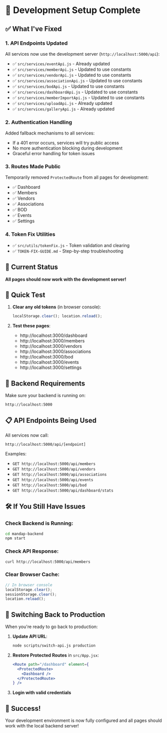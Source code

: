 # 🚀 Development Setup Complete

## ✅ What I've Fixed

### 1. **API Endpoints Updated**
All services now use the development server (`http://localhost:5000/api`):

- ✅ `src/services/eventApi.js` - Already updated
- ✅ `src/services/memberApi.js` - Updated to use constants
- ✅ `src/services/vendorApi.js` - Updated to use constants  
- ✅ `src/services/associationApi.js` - Updated to use constants
- ✅ `src/services/bodApi.js` - Updated to use constants
- ✅ `src/services/dashboardApi.js` - Updated to use constants
- ✅ `src/services/memberImportApi.js` - Updated to use constants
- ✅ `src/services/uploadApi.js` - Already updated
- ✅ `src/services/galleryApi.js` - Already updated

### 2. **Authentication Handling**
Added fallback mechanisms to all services:
- If a 401 error occurs, services will try public access
- No more authentication blocking during development
- Graceful error handling for token issues

### 3. **Routes Made Public**
Temporarily removed `ProtectedRoute` from all pages for development:
- ✅ Dashboard
- ✅ Members  
- ✅ Vendors
- ✅ Associations
- ✅ BOD
- ✅ Events
- ✅ Settings

### 4. **Token Fix Utilities**
- ✅ `src/utils/tokenFix.js` - Token validation and clearing
- ✅ `TOKEN-FIX-GUIDE.md` - Step-by-step troubleshooting

## 🎯 Current Status

**All pages should now work with the development server!**

## 🚀 Quick Test

1. **Clear any old tokens** (in browser console):
   ```javascript
   localStorage.clear(); location.reload();
   ```

2. **Test these pages**:
   - http://localhost:3000/dashboard
   - http://localhost:3000/members
   - http://localhost:3000/vendors
   - http://localhost:3000/associations
   - http://localhost:3000/bod
   - http://localhost:3000/events
   - http://localhost:3000/settings

## 🔧 Backend Requirements

Make sure your backend is running on:
```
http://localhost:5000
```

## 📋 API Endpoints Being Used

All services now call:
```
http://localhost:5000/api/[endpoint]
```

Examples:
- `GET http://localhost:5000/api/members`
- `GET http://localhost:5000/api/vendors`
- `GET http://localhost:5000/api/associations`
- `GET http://localhost:5000/api/events`
- `GET http://localhost:5000/api/bod`
- `GET http://localhost:5000/api/dashboard/stats`

## 🛠️ If You Still Have Issues

### Check Backend is Running:
```bash
cd mandap-backend
npm start
```

### Check API Response:
```bash
curl http://localhost:5000/api/members
```

### Clear Browser Cache:
```javascript
// In browser console
localStorage.clear();
sessionStorage.clear();
location.reload();
```

## 🔄 Switching Back to Production

When you're ready to go back to production:

1. **Update API URL**:
   ```bash
   node scripts/switch-api.js production
   ```

2. **Restore Protected Routes** in `src/App.jsx`:
   ```jsx
   <Route path="/dashboard" element={
     <ProtectedRoute>
       <Dashboard />
     </ProtectedRoute>
   } />
   ```

3. **Login with valid credentials**

## 🎉 Success!

Your development environment is now fully configured and all pages should work with the local backend server!
